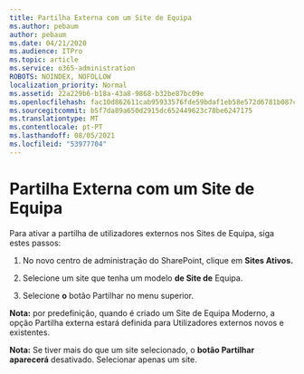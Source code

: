 ```yaml
---
title: Partilha Externa com um Site de Equipa
ms.author: pebaum
author: pebaum
ms.date: 04/21/2020
ms.audience: ITPro
ms.topic: article
ms.service: o365-administration
ROBOTS: NOINDEX, NOFOLLOW
localization_priority: Normal
ms.assetid: 22a229b6-b18a-43a8-9868-b32be87bc09e
ms.openlocfilehash: fac10d862611cab95933576fde59bdaf1eb58e572d6781b087c48d2c332e205d
ms.sourcegitcommit: b5f7da89a650d2915dc652449623c78be6247175
ms.translationtype: MT
ms.contentlocale: pt-PT
ms.lasthandoff: 08/05/2021
ms.locfileid: "53977704"
---
```

# <a name="external-sharing-with-a-team-site"></a>Partilha Externa com um Site de Equipa

Para ativar a partilha de utilizadores externos nos Sites de Equipa, siga estes passos: 
  
1. No novo centro de administração do SharePoint, clique em **Sites Ativos.**
  
2. Selecione um site que tenha um modelo **de Site de** Equipa. 
  
3. Selecione **o** botão Partilhar no menu superior. 
  
 **Nota:** por predefinição, quando é criado um Site de Equipa Moderno, a opção Partilha externa estará definida para Utilizadores externos novos e existentes. 
  
 **Nota:** Se tiver mais do que um site selecionado, o **botão Partilhar aparecerá** desativado. Selecionar apenas um site. 
  

